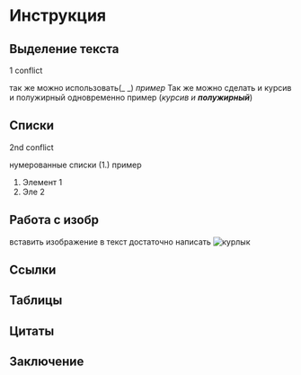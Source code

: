 # Инструкция

## Выделение текста

1 conflict

так же можно использовать(_ _)
_пример_
Так же можно сделать и курсив и полужирный одновременно 
пример (_курсив и __полужирный___)

## Списки

2nd conflict

нумерованные списки (1.)
пример
1. Элемент 1
2. Эле 2

## Работа с изобр

вставить изображение в текст достаточно написать ![курлык](665544.jpeg)

## Ссылки

## Таблицы

## Цитаты

## Заключение